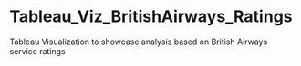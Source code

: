 # Tableau_Viz_BritishAirways_Ratings
Tableau Visualization to showcase analysis based on British Airways service ratings
